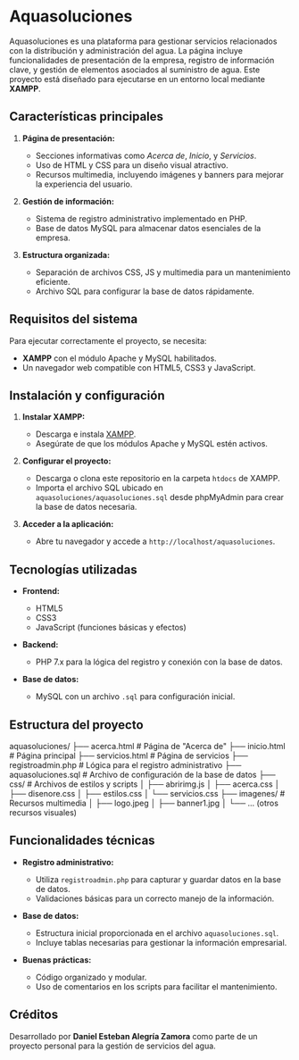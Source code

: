 # Aquasoluciones

Aquasoluciones es una plataforma para gestionar servicios relacionados con la distribución y administración del agua. La página incluye funcionalidades de presentación de la empresa, registro de información clave, y gestión de elementos asociados al suministro de agua. Este proyecto está diseñado para ejecutarse en un entorno local mediante **XAMPP**.

## Características principales

1. **Página de presentación:**
   - Secciones informativas como *Acerca de*, *Inicio*, y *Servicios*.
   - Uso de HTML y CSS para un diseño visual atractivo.
   - Recursos multimedia, incluyendo imágenes y banners para mejorar la experiencia del usuario.

2. **Gestión de información:**
   - Sistema de registro administrativo implementado en PHP.
   - Base de datos MySQL para almacenar datos esenciales de la empresa.

3. **Estructura organizada:**
   - Separación de archivos CSS, JS y multimedia para un mantenimiento eficiente.
   - Archivo SQL para configurar la base de datos rápidamente.

## Requisitos del sistema

Para ejecutar correctamente el proyecto, se necesita:
- **XAMPP** con el módulo Apache y MySQL habilitados.
- Un navegador web compatible con HTML5, CSS3 y JavaScript.

## Instalación y configuración

1. **Instalar XAMPP:**
   - Descarga e instala [XAMPP](https://www.apachefriends.org/).
   - Asegúrate de que los módulos Apache y MySQL estén activos.

2. **Configurar el proyecto:**
   - Descarga o clona este repositorio en la carpeta `htdocs` de XAMPP.
   - Importa el archivo SQL ubicado en `aquasoluciones/aquasoluciones.sql` desde phpMyAdmin para crear la base de datos necesaria.

3. **Acceder a la aplicación:**
   - Abre tu navegador y accede a `http://localhost/aquasoluciones`.

## Tecnologías utilizadas

- **Frontend:**
  - HTML5
  - CSS3
  - JavaScript (funciones básicas y efectos)

- **Backend:**
  - PHP 7.x para la lógica del registro y conexión con la base de datos.

- **Base de datos:**
  - MySQL con un archivo `.sql` para configuración inicial.

## Estructura del proyecto

aquasoluciones/ ├── acerca.html           # Página de "Acerca de" ├── inicio.html           # Página principal ├── servicios.html        # Página de servicios ├── registroadmin.php     # Lógica para el registro administrativo ├── aquasoluciones.sql    # Archivo de configuración de la base de datos ├── css/                  # Archivos de estilos y scripts │   ├── abririmg.js │   ├── acerca.css │   ├── disenore.css │   ├── estilos.css │   └── servicios.css ├── imagenes/             # Recursos multimedia │   ├── logo.jpeg │   ├── banner1.jpg │   └── ... (otros recursos visuales)

## Funcionalidades técnicas

- **Registro administrativo:**
  - Utiliza `registroadmin.php` para capturar y guardar datos en la base de datos.
  - Validaciones básicas para un correcto manejo de la información.

- **Base de datos:**
  - Estructura inicial proporcionada en el archivo `aquasoluciones.sql`.
  - Incluye tablas necesarias para gestionar la información empresarial.

- **Buenas prácticas:**
  - Código organizado y modular.
  - Uso de comentarios en los scripts para facilitar el mantenimiento.

## Créditos

Desarrollado por **Daniel Esteban Alegría Zamora** como parte de un proyecto personal para la gestión de servicios del agua.
